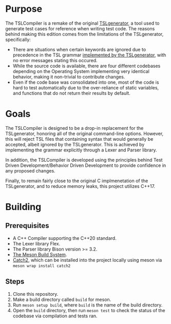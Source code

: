 # Purpose
The TSLCompiler is a remake of the original [TSLgenerator](https://github.com/alexorso/tslgenerator), a tool used to generate test cases for reference when writing test code. The reasons behind making this edition comes from the limitations of the TSLgenerator, specifically:
- There are situations when certain keywords are ignored due to precedence in the TSL grammar [implemented by the TSLgenerator](https://github.com/alexorso/tslgenerator/blob/master/Docs/TSLgenerator-manual.txt), with no error messages stating this occured.
- While the source code is available, there are four different codebases depending on the Operating System implementing very identical behavior, making it non-trivial to contribute changes.
- Even if the code base was consolidated into one, most of the code is hard to test automatically due to the over-reliance of static variables, and functions that do not return their results by default.

# Goals
The TSLCompiler is designed to be a drop-in replacement for the TSLgenerator, honoring all of the original command-line options. However, this will reject TSL files that containing syntax that would generally be accepted, albeit ignored by the TSLgenerator. This is achieved by implementing the grammar explicitly through a Lexer and Parser library.

In addition, the TSLCompiler is developed using the principles behind Test Driven Development/Behavior Driven Development to provide confidence in any proposed changes.

Finally, to remain fairly close to the original C implmenetation of the TSLgenerator, and to reduce memory leaks, this project utilizes C++17.

# Building
## Prerequisites
- A C++ Compiler supporting the C++20 standard.
- The Lexer library Flex.
- The Parser library Bison version >= 3.2.
- [The Meson Build System](https://mesonbuild.com/SimpleStart.html).
- [Catch2](https://github.com/catchorg/Catch2), which can be installed into the project locally using meson via `meson wrap install catch2`

## Steps
1. Clone this repository.
2. Make a build directory called `build` for meson.
3. Run `meson setup build`, where `build` is the name of the build directory.
4. Open the `build` directory, then run `meson test` to check the status of the codebase via compilation and tests ran.
